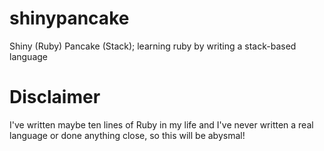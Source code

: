 # shinypancake
Shiny (Ruby) Pancake (Stack); learning ruby by writing a stack-based language

# Disclaimer
I've written maybe ten lines of Ruby in my life and I've never written a
real language or done anything close, so this will be abysmal!
